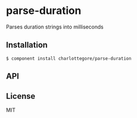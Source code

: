 
# parse-duration

  Parses duration strings into milliseconds

## Installation

    $ component install charlottegore/parse-duration

## API

   

## License

  MIT
